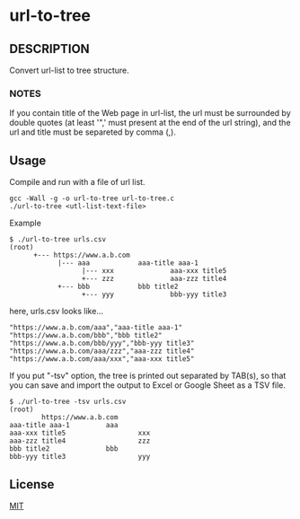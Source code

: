# url-to-tree

## DESCRIPTION
Convert url-list to tree structure.

### NOTES

If you contain title of the Web page in url-list, 
the url must be surrounded by double quotes (at least '",' must present at the end of the url string),
and the url and title must be separeted by comma (,).

## Usage
Compile and run with a file of url list.
```
gcc -Wall -g -o url-to-tree url-to-tree.c
./url-to-tree <utl-list-text-file>
```
Example
```
$ ./url-to-tree urls.csv
(root)
      +--- https://www.a.b.com
            |--- aaa            aaa-title aaa-1
                  |--- xxx              aaa-xxx title5
                  +--- zzz              aaa-zzz title4
            +--- bbb            bbb title2
                  +--- yyy              bbb-yyy title3
```
here, urls.csv looks like...
```
"https://www.a.b.com/aaa","aaa-title aaa-1"
"https://www.a.b.com/bbb","bbb title2"
"https://www.a.b.com/bbb/yyy","bbb-yyy title3"
"https://www.a.b.com/aaa/zzz","aaa-zzz title4"
"https://www.a.b.com/aaa/xxx","aaa-xxx title5"
```
If you put "-tsv" option, the tree is printed out separated by TAB(s),
so that you can save and import the output to Excel or Google Sheet as a TSV file.
```
$ ./url-to-tree -tsv urls.csv
(root)
        https://www.a.b.com
aaa-title aaa-1         aaa
aaa-xxx title5                  xxx
aaa-zzz title4                  zzz
bbb title2              bbb
bbb-yyy title3                  yyy
```

## License
[MIT](https://choosealicense.com/licenses/mit/)

